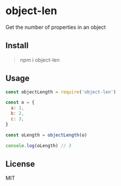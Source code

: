 # object-len

Get the number of properties in an object

## Install

> npm i object-len

## Usage

```javascript
const objectLength = require('object-len')

const o = {
  a: 1,
  b: 2,
  c: 3,
}

const oLength = objectLength(o)

console.log(oLength) // 3
```

## License

MIT
